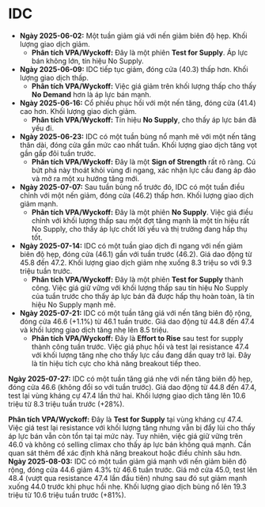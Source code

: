 # IDC

- **Ngày 2025-06-02:** Một tuần giảm giá với nến giảm biên độ hẹp. Khối lượng giao dịch giảm.
    - **Phân tích VPA/Wyckoff:** Đây là một phiên **Test for Supply**. Áp lực bán không lớn, tín hiệu No Supply.
- **Ngày 2025-06-09:** IDC tiếp tục giảm, đóng cửa (40.3) thấp hơn. Khối lượng giao dịch thấp.
    - **Phân tích VPA/Wyckoff:** Việc giá giảm trên khối lượng thấp cho thấy **No Demand** hơn là áp lực bán mạnh.
- **Ngày 2025-06-16:** Cổ phiếu phục hồi với một nến tăng, đóng cửa (41.4) cao hơn. Khối lượng giao dịch giảm.
    - **Phân tích VPA/Wyckoff:** Tín hiệu **No Supply**, cho thấy áp lực bán đã yếu đi.
- **Ngày 2025-06-23:** IDC có một tuần bùng nổ mạnh mẽ với một nến tăng thân dài, đóng cửa gần mức cao nhất tuần. Khối lượng giao dịch tăng vọt gần gấp đôi tuần trước.
    - **Phân tích VPA/Wyckoff:** Đây là một **Sign of Strength** rất rõ ràng. Cú bứt phá này thoát khỏi vùng đi ngang, xác nhận lực cầu đang áp đảo và mở ra một xu hướng tăng mới.
- **Ngày 2025-07-07:** Sau tuần bùng nổ trước đó, IDC có một tuần điều chỉnh với một nến giảm, đóng cửa (46.2) thấp hơn. Khối lượng giao dịch giảm mạnh.
    - **Phân tích VPA/Wyckoff:** Đây là một phiên **No Supply**. Việc giá điều chỉnh với khối lượng thấp sau một đợt tăng mạnh là một tín hiệu rất No Supply, cho thấy áp lực chốt lời yếu và thị trường đang hấp thụ tốt.
- **Ngày 2025-07-14:** IDC có một tuần giao dịch đi ngang với nến giảm biên độ hẹp, đóng cửa (46.1) gần với tuần trước (46.2). Giá dao động từ 45.8 đến 47.2. Khối lượng giao dịch giảm nhẹ xuống 8.3 triệu so với 9.3 triệu tuần trước.
    - **Phân tích VPA/Wyckoff:** Đây là một phiên **Test for Supply** thành công. Việc giá giữ vững với khối lượng thấp sau tín hiệu No Supply của tuần trước cho thấy áp lực bán đã được hấp thụ hoàn toàn, là tín hiệu No Supply mạnh mẽ.
- **Ngày 2025-07-21:** IDC có một tuần tăng giá với nến tăng biên độ rộng, đóng cửa 46.6 (+1.1%) từ 46.1 tuần trước. Giá dao động từ 44.8 đến 47.4 và khối lượng giao dịch tăng nhẹ lên 8.5 triệu.
    - **Phân tích VPA/Wyckoff:** Đây là **Effort to Rise** sau test for supply thành công tuần trước. Việc giá phục hồi và test lại resistance 47.4 với khối lượng tăng nhẹ cho thấy lực cầu đang dần quay trở lại. Đây là tín hiệu tích cực cho khả năng breakout tiếp theo.


**Ngày 2025-07-27:** IDC có một tuần tăng giá nhẹ với nến tăng biên độ hẹp, đóng cửa 46.6 (không đổi so với tuần trước). Giá dao động từ 44.8 đến 47.4, test lại vùng kháng cự 47.4 lần thứ hai. Khối lượng giao dịch tăng lên 10.6 triệu từ 8.3 triệu tuần trước (+28%).

**Phân tích VPA/Wyckoff:** Đây là **Test for Supply** tại vùng kháng cự 47.4. Việc giá test lại resistance với khối lượng tăng nhưng vẫn bị đẩy lùi cho thấy áp lực bán vẫn còn tồn tại tại mức này. Tuy nhiên, việc giá giữ vững trên 46.0 và không có selling climax cho thấy áp lực bán không quá mạnh. Cần quan sát thêm để xác định khả năng breakout hoặc điều chỉnh sâu hơn.
**Ngày 2025-08-03:** IDC có một tuần giảm giá mạnh với nến giảm biên độ rộng, đóng cửa 44.6 giảm 4.3% từ 46.6 tuần trước. Giá mở cửa 45.0, test lên 48.4 (vượt qua resistance 47.4 lần đầu tiên) nhưng sau đó sụt giảm mạnh xuống 44.0 trước khi phục hồi nhẹ. Khối lượng giao dịch bùng nổ lên 19.3 triệu từ 10.6 triệu tuần trước (+81%).

